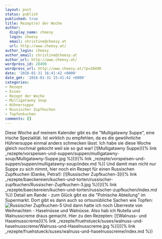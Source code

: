 ```yaml
---
layout: post
status: publish
published: true
title: Rezept(e) der Woche
author:
  display_name: cheesy
  login: cheesy
  email: christine@cheesy.at
  url: http://www.cheesy.at/
author_login: cheesy
author_email: christine@cheesy.at
author_url: http://www.cheesy.at/
wordpress_id: 28490
wordpress_url: http://www.cheesy.at/?p=28490
date: '2016-01-31 16:41:42 +0000'
date_gmt: '2016-01-31 15:41:42 +0000'
categories:
- Rezept
- Essen
- Rezept der Woche
- Mulligatawny Soup
- Hühnersuppe
- Russischer Zupfkuchen
- Topfenkuchen
comments: []
---
```

Diese Woche auf meinem Kalender gibt es die "Mulligatawny Suppe", eine irische Spezialität. Ist wirklich zu empfehlen, da es die gewöhnliche Hühnersuppe einmal anders schmecken lässt. Ich habe sie diese Woche gleich nochmal gekocht weil sie so gut war!
[![Mulligatawny Suppe]({% link _rezepte/vorspeisen-und-suppen/suppen/mulligatawny-soup/Mulligatawny-Suppe.jpg %})]({% link _rezepte/vorspeisen-und-suppen/suppen/mulligatawny-soup/index.md %})
Und damit man nicht nur Suppe zu sich nimmt, hier noch ein Rezept für einen Russischen Zupfkuchen (Danke, Petra!):
[![Russischer Zupfkuchen-3]({% link _rezepte/baeckereien/kuchen-und-torten/russischer-zupfkuchen/Russischer-Zupfkuchen-3.jpg %})]({% link _rezepte/baeckereien/kuchen-und-torten/russischer-zupfkuchen/index.md %})
Detail am Rande - zum Glück gibt es die "Polnische Abteilung" im Supermarkt. Dort gibt es dann auch so ortsunübliche Sachen wie Topfen:
![Russischer Zupfkuchen-5](http://www.cheesy.at/wp-content/uploads/Russischer-Zupfkuchen-5.jpg)
Und dann hatte ich noch Überreste von Weihnachten - Haselnüsse und Walnüsse. Also hab ich Nutella und Walnusscreme draus gemacht. Hier zu den Rezepten:
[![Walnuss- und Haselnusscreme]({% link _rezepte/fruehstueck/suses/walnuss-und-haselnusscreme/Walnuss-und-Haselnusscreme.jpg %})]({% link _rezepte/fruehstueck/suses/walnuss-und-haselnusscreme/index.md %})
